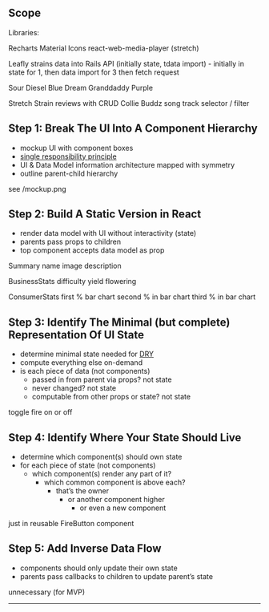 ## Scope

Libraries: 

Recharts
Material Icons
react-web-media-player (stretch)

Leafly strains data into Rails API (initially state, tdata import)
	- initially in state for 1, then data import for 3 then fetch request

Sour Diesel
Blue Dream
Granddaddy Purple

Stretch
Strain reviews with CRUD
Collie Buddz song track selector / filter

## Step 1: Break The UI Into A Component Hierarchy

* mockup UI with component boxes
* [single responsibility principle](https://en.wikipedia.org/wiki/Single-responsibility_principle)
* UI & Data Model information architecture mapped with symmetry 
* outline parent-child hierarchy

see /mockup.png

## Step 2: Build A Static Version in React

* render data model with UI without interactivity (state)
* parents pass props to children
* top component accepts data model as prop

Summary
	name
	image
	description

BusinessStats
	difficulty
	yield
	flowering

ConsumerStats
	first % bar chart
	second % in bar chart
	third % in bar chart

## Step 3: Identify The Minimal (but complete) Representation Of UI State

* determine minimal state needed for [DRY](https://en.wikipedia.org/wiki/Don%27t_repeat_yourself)
* compute everything else on-demand
* is each piece of data (not components)
  * passed in from parent via props? not state
  * never changed? not state
  * computable from other props or state? not state

toggle fire on or off

## Step 4: Identify Where Your State Should Live

* determine which component(s) should own state
* for each piece of state (not components)
  * which component(s) render any part of it?
      * which common component is above each?
          * that’s the owner
              * or another component higher
                  * or even a new component

just in reusable FireButton component

## Step 5: Add Inverse Data Flow

* components should only update their own state
* parents pass callbacks to children to update parent’s state

unnecessary (for MVP)

---
